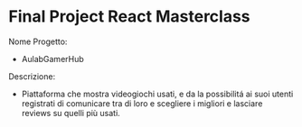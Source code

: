 # Final Project React Masterclass

Nome Progetto: 
  - AulabGamerHub

Descrizione: 
  - Piattaforma che mostra videogiochi usati, e da la possibilitá ai suoi utenti registrati di comunicare tra di loro e scegliere i migliori e lasciare reviews su quelli più usati. 

